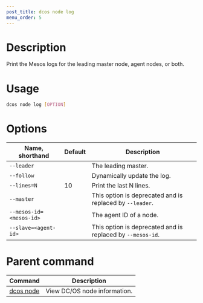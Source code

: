 ```yaml
---
post_title: dcos node log
menu_order: 5
---
```

    
# Description
Print the Mesos logs for the leading master node, agent nodes, or both.

# Usage

```bash
dcos node log [OPTION]
```

# Options

| Name, shorthand | Default | Description |
|---------|-------------|-------------|
| `--leader`   |             |  The leading master. |
| `--follow`   |             |  Dynamically update the log. |
| `--lines=N`   |     10      |  Print the last N lines. |
| `--master`   |             |  This option is deprecated and is replaced by `--leader`. |
| `--mesos-id=<mesos-id>`   |             | The agent ID of a node. |
| `--slave=<agent-id>`   |             | This option is deprecated and is replaced by `--mesos-id`. |

# Parent command

| Command | Description |
|---------|-------------|
| [dcos node](/docs/1.10/cli/command-reference/dcos-node/) | View DC/OS node information. | 

<!-- # Examples -->

